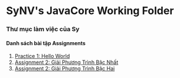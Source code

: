 # SyNV's JavaCore Working Folder
### Thư mục làm việc của Sy
#### Danh sách bài tập Assignments

1. [Practice 1: Hello World](https://github.com/FASTTRACKSE/FFSE1704.JavaCore/tree/master/SyNV/HelloWorld/src/fasttrackse/bai1/assignment/HelloWorld.java)
2. [Assignment 2: Giải Phương Trình Bậc Nhất ](https://github.com/FASTTRACKSE/FFSE1704.JavaCore/blob/master/SyNV/HelloWorld/src/fasttrackse/bai1/assignment/phuongtrinhbac1.java)
3. [Assignment 2: Giải Phương Trình Bậc Hai](https://github.com/FASTTRACKSE/FFSE1704.JavaCore/blob/master/SyNV/HelloWorld/src/fasttrackse/bai1/assignment/phuongtrinhbac2.java)

